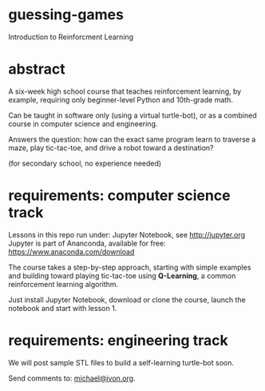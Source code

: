 # guessing-games
Introduction to Reinforcment Learning

# abstract
A six-week high school course that teaches reinforcement learning, by example, requiring only beginner-level Python and 10th-grade math.

Can be taught in software only (using a virtual turtle-bot), or as a combined course in computer science and engineering.

Answers the question: how can the exact same program learn to traverse a maze, play tic-tac-toe, and drive a robot toward a destination?

(for secondary school, no experience needed)

# requirements: computer science track

Lessons in this repo run under: Jupyter Notebook, see http://jupyter.org
Jupyter is part of Ananconda, available for free: https://www.anaconda.com/download

The course takes a step-by-step approach, starting with simple examples and building toward playing tic-tac-toe using <b>Q-Learning</b>, a common reinforcement learning algorithm.

Just install Jupyter Notebook, download or clone the course, launch the notebook and start with lesson 1.

# requirements: engineering track

We will post sample STL files to build a self-learning turtle-bot soon.

Send comments to: michael@jvon.org.
